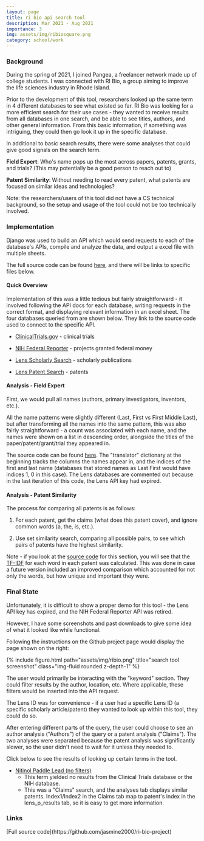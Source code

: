 ```yaml
---
layout: page
title: ri bio api search tool
description: Mar 2021 - Aug 2021
importance: 3
img: assets/img/ribiosquare.png
category: school/work
---
```


<h3>Background</h3>
During the spring of 2021, I joined Pangea, a freelancer network made up of college students. I was connected with RI Bio, a group aiming to improve the life sciences industry in Rhode Island. 

Prior to the development of this tool, researchers looked up the same term in 4 different databases to see what existed so far. RI Bio was looking for a more efficient search for their use cases - they wanted to receive results from all databases in one search, and be able to see titles, authors, and other general information. From this basic information, if something was intriguing, they could then go look it up in the specific database.

In additional to basic search results, there were some analyses that could give good signals on the search term.

**Field Expert**: Who's name pops up the most across papers, patents, grants, and trials? (This may potentially be a good person to reach out to)

**Patent Similarity**: Without needing to read every patent, what patents are focused on similar ideas and technologies?

Note: the researchers/users of this tool did not have a CS technical background, so the setup and usage of the tool could not be too technically involved.

<h3>Implementation</h3>

Django was used to build an API which would send requests to each of the database's APIs, compile and analyze the data, and output a excel file with multiple sheets.

The full source code can be found [here](https://github.com/jasmine2000/ri-bio-project), and there will be links to specific files below. 

<h4>Quick Overview</h4>

Implementation of this was a little tedious but fairly straightforward - it involved following the API docs for each database, writing requests in the correct format, and displaying relevant information in an excel sheet. The four databases queried from are shown below. They link to the source code used to connect to the specific API.

- [ClinicalTrials.gov](https://github.com/jasmine2000/ri-bio-project/blob/main/api_search_tool/my_project/views/ct.py) - clinical trials

- [NIH Federal Reporter](https://github.com/jasmine2000/ri-bio-project/blob/main/api_search_tool/my_project/views/nih.py) - projects granted federal money

- [Lens Scholarly Search](https://github.com/jasmine2000/ri-bio-project/blob/main/api_search_tool/my_project/views/lens_s.py) - scholarly publications

- [Lens Patent Search](https://github.com/jasmine2000/ri-bio-project/blob/main/api_search_tool/my_project/views/lens_p.py) - patents

<h4>Analysis - Field Expert</h4>
First, we would pull all names (authors, primary investigators, inventors, etc.). 

All the name patterns were slightly different (Last, First vs First Middle Last), but after transforming all the names into the same pattern, this was also fairly straightforward - a count was associated with each name, and the names were shown on a list in descending order, alongside the titles of the paper/patent/grant/trial they appeared in. 

The source code can be found [here](https://github.com/jasmine2000/ri-bio-project/blob/main/api_search_tool/my_project/views/authors.py). The "translator" dictionary at the beginning tracks the columns the names appear in, and the indices of the first and last name (databases that stored names as Last First would have indices 1, 0 in this case). The Lens databases are commented out because in the last iteration of this code, the Lens API key had expired.

<h4>Analysis - Patent Similarity</h4>
The process for comparing all patents is as follows:

1. For each patent, get the claims (what does this patent cover), and ignore common words (a, the, is, etc.).

2. Use set similarity search, comparing all possible pairs, to see which pairs of patents have the highest similarity.

Note - if you look at the [source code](https://github.com/jasmine2000/ri-bio-project/blob/main/api_search_tool/my_project/views/claims.py) for this section, you will see that the [TF-IDF](https://monkeylearn.com/blog/what-is-tf-idf/) for each word in each patent was calculated. This was done in case a future version included an improved comparison which accounted for not only the words, but how unique and important they were.

<h3>Final State</h3>
<div class="row">
    <div class="col-sm mt-3 mt-md-0">
        <p>Unfortunately, it is difficult to show a proper demo for this tool - the Lens API key has expired, and the NIH Federal Reporter API was retired.</p>
        <p>However, I have some screenshots and past downloads to give some idea of what it looked like while functional. </p>
        <p>Following the instructions on the Github project page would display the page shown on the right:</p>
    </div>
    <div class="col-sm mt-3 mt-md-0">
        {% include figure.html path="assets/img/ribio.png" title="search tool screenshot" class="img-fluid rounded z-depth-1" %}
    </div>
</div>

The user would primarily be interacting with the "keyword" section. They could filter results by the author, location, etc. Where applicable, these filters would be inserted into the API request. 

The Lens ID was for convenience - if a user had a specific Lens ID (a specific scholarly article/patent) they wanted to look up within this tool, they could do so.

After entering different parts of the query, the user could choose to see an author analysis ("Authors") of the query or a patent analysis ("Claims"). The two analyses were separated because the patent analysis was significantly slower, so the user didn't need to wait for it unless they needed to.

Click below to see the results of looking up certain terms in the tool.

- <a href="{{ '6115_final_report.pdf' | prepend: 'assets/pdf/' | relative_url}}" target="_blank" rel="noopener noreferrer">Nitinol Paddle Lead (no filters)</a>
  - This term yielded no results from the Clinical Trials database or the NIH database. 
  - This was a "Claims" search, and the analyses tab displays similar patents. Index1/Index2 in the Claims tab map to patent's index in the lens_p_results tab, so it is easy to get more information.

<h3>Links</h3>
[Full source code](https://github.com/jasmine2000/ri-bio-project)